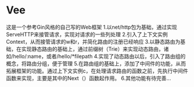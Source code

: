 # Vee
这是一个参考Gin风格的自己写的Web框架
1.以net/http包为基础，通过实现ServeHTTP来接管请求，实现对请求的一些列处理
2.引入了上下文实例Context，从而接管请求的w和r，并简化路由的注册已经响应
3.以静态路由为基础，在实现静态路由的基础上，通过前缀树（Trie）来实现动态路由，诸如/hello/:name，或者/hello/*filepath
4.实现了动态路由以后，引入了路由组的概念，将路由分组，便于管理
5.在路由组的基础上，添加了中间件的功能，从而拓展框架的功能。通过上下文实例c，在处理请求路由的函数之前，先执行中间件函数来实现，主要是其中的Next（）函数起作用。
6.其他功能有待完善...

